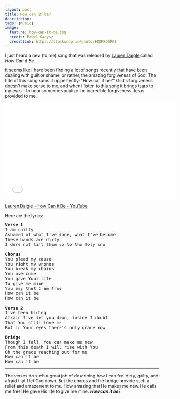 ```yaml
---
layout: post
title: How can it be?
description:
tags: [music]
image:
  feature: how-can-it-be.jpg
  credit: Pawel Kadysz
  creditlink: https://stocksnap.io/photo/EKBP8Q0PG1
---
```


I just heard a new (to me) song that was released by [Lauren Daigle](http://laurendaigle.com/site/) called *How Can it Be*.

It seems like I have been finding a lot of songs recently that have been dealing with guilt or shame, or rather, the amazing forgiveness of God. The title of this song sums it up perfectly: "How can it be?" God's forgiveness doesn't make sense to me, and when I listen to this song it brings tears to my eyes - to hear someone vocalize the incredible forgiveness Jesus provided to me.

<iframe width="560" height="315" src="//www.youtube.com/embed/6UXn_OuJkvE" frameborder="0"> </iframe>

[Lauren Daigle - How Can it Be - YouTube](http://www.youtube.com/watch?v=6UXn_OuJkvE)

Here are the lyrics:

<pre>
<b>Verse 1</b>
I am guilty
Ashamed of what I've done, what I've become
These hands are dirty
I dare not lift them up to the Holy one

<b>Chorus</b>
You plead my cause
You right my wrongs
You break my chains
You overcome
You gave Your life
To give me mine
You say that I am free
How can it be
How can it be

<b>Verse 2</b>
I've been hiding
Afraid I've let you down, inside I doubt
That You still love me
But in Your eyes there's only grace now

<b>Bridge</b>
Though I fall, You can make me new
From this death I will rise with You
Oh the grace reaching out for me
How can it be
How can it be
</pre>
-------------------

The verses do such a great job of describing how I can feel dirty, guilty, and afraid that I let God down.  But the chorus and the bridge provide such a relief and amazement to me. How amazing that He makes me new. He calls me free! He gave His life to give me mine. ***How can it be***?
